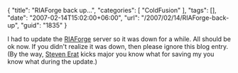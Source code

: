 {
	"title": "RIAForge back up...",
	"categories": [
		"ColdFusion"
	],
	"tags": [],
	"date": "2007-02-14T15:02:00+06:00",
	"url": "/2007/02/14/RIAForge-back-up",
	"guid": "1835"
}

I had to update the <a href="http://www.riaforge.org">RIAForge</a> server so it was down for a while. All should be ok now. If you didn't realize it was down, then please ignore this blog entry. (By the way, <a href="http://www.talkingtree.com/blog/">Steven Erat</a> kicks major you know what for saving my you know what during the update.)